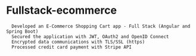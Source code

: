 # Fullstack-ecommerce
      Developed an E-Commerce Shopping Cart app - Full Stack (Angular and Spring Boot)
      Secured the application with JWT, OAuth2 and OpenID Connect
      Encrypted data communications with TLS/SSL (https)
      Processed credit card payment with Stripe API
